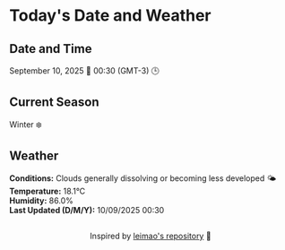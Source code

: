  # Today's Date and Weather
    
## Date and Time
September 10, 2025 📅
00:30 (GMT-3) 🕒

## Current Season
Winter ❄️
## Weather 
**Conditions:** Clouds generally dissolving or becoming less developed 🌤
**Temperature:** 18.1°C  
**Humidity:** 86.0%  
**Last Updated (D/M/Y):** 10/09/2025 00:30
##
<div align="center">Inspired by <a href="https://github.com/leimao/What-Is-The-Date-Today">leimao's repository</a> 🌱</div>
